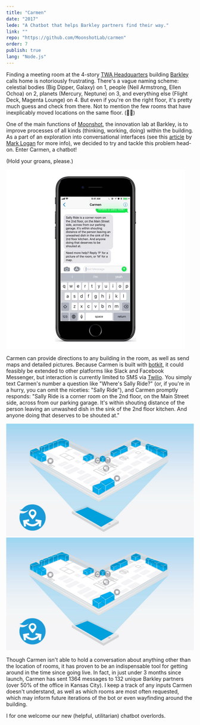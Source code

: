 ```yaml
---
title: "Carmen"
date: "2017"
lede: "A Chatbot that helps Barkley partners find their way."
link: ""
repo: "https://github.com/MoonshotLab/carmen"
order: 7
publish: true
lang: "Node.js"
---
```


Finding a meeting room at the 4-story <a href="https://en.wikipedia.org/wiki/TWA_Corporate_Headquarters_Building" target="_blank">TWA Headquarters</a> building <a href="https://www.barkleyus.com/" target="_blank">Barkley</a> calls home is notoriously frustrating. There's a vague naming scheme: celestial bodies (Big Dipper, Galaxy) on 1, people (Neil Armstrong, Ellen Ochoa) on 2, planets (Mercury, Neptune) on 3, and everything else (Flight Deck, Magenta Lounge) on 4. But even if you're on the right floor, it's pretty much guess and check from there. Not to mention the few rooms that have inexplicably moved locations on the same floor. (🤷‍♂️)

One of the main functions of <a href="http://moonshot.barkleyus.com" target="_blank">Moonshot</a>, the innovation lab at Barkley, is to improve processes of all kinds (thinking, working, doing) within the building. As a part of an exploration into conversational interfaces (see this <a href="https://medium.com/moonshotlab/revisiting-our-first-technology-ac8a10c63670" target="_blank">article</a> by <a href="https://twitter.com/mlogan" target="_blank">Mark Logan</a> for more info), we decided to try and tackle this problem head-on. Enter Carmen, a chatbot!

(Hold your groans, please.)

<div class="sidebar right">
  <hidden>
    <img src='animation.gif' />
  </hidden>
  <zoom-image src='animation.gif' alt='Carmen Map'></zoom-image>
</div>

Carmen can provide directions to any building in the room, as well as send maps and detailed pictures. Because Carmen is built with <a href="https://botkit.ai/" target="_blank">botkit</a>, it could feasibly be extended to other platforms like Slack and Facebook Messenger, but interaction is currently limited to SMS via <a href="https://www.twilio.com/" target="_blank">Twilio</a>. You simply text Carmen's number a question like "Where's Sally Ride?" (or, if you're in a hurry, you can omit the niceties: "Sally Ride"), and Carmen promptly responds: "Sally Ride is a corner room on the 2nd floor, on the Main Street side, across from our parking garage. It's within shouting distance of the person leaving an unwashed dish in the sink of the 2nd floor kitchen. And anyone doing that deserves to be shouted at."

<div class="blog-inset">
  <hidden>
    <img src='map.jpg' />
    <img src='map-zoom.jpg' />
  </hidden>
  <zoom-image src='map.jpg' zoomSrc='map-zoom.jpg' alt='Carmen Map'></zoom-image>
</div>

Though Carmen isn't able to hold a conversation about anything other than the location of rooms, it has proven to be an indispensable tool for getting around in the time since going live. In fact, in just under 3 months since launch, Carmen has sent 1364 messages to 132 unique Barkley partners (over 50% of the office in Kansas City). I keep a track of any inputs Carmen doesn't understand, as well as which rooms are most often requested, which may inform future iterations of the bot or even wayfinding around the building.

I for one welcome our new (helpful, utilitarian) chatbot overlords.
